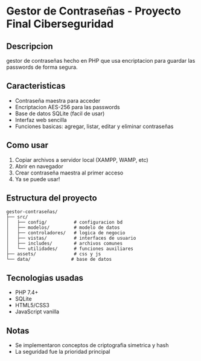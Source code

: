# Gestor de Contraseñas - Proyecto Final Ciberseguridad

## Descripcion
gestor de contraseñas hecho en PHP que usa encriptacion para guardar las passwords de forma segura.

## Caracteristicas
- Contraseña maestra para acceder
- Encriptacion AES-256 para las passwords
- Base de datos SQLite (facil de usar)
- Interfaz web sencilla 
- Funciones basicas: agregar, listar, editar y eliminar contraseñas

## Como usar
1. Copiar archivos a servidor local (XAMPP, WAMP, etc)
2. Abrir en navegador
3. Crear contraseña maestra al primer acceso
4. Ya se puede usar!

## Estructura del proyecto
```
gestor-contraseñas/
├── src/
│   ├── config/          # configuracion bd
│   ├── modelos/         # modelo de datos
│   ├── controladores/   # logica de negocio  
│   ├── vistas/          # interfaces de usuario
│   ├── includes/        # archivos comunes
│   └── utilidades/      # funciones auxiliares
├── assets/              # css y js
└── data/               # base de datos
```

## Tecnologias usadas
- PHP 7.4+
- SQLite
- HTML5/CSS3
- JavaScript vanilla

## Notas
- Se implementaron conceptos de criptografia simetrica y hash
- La seguridad fue la prioridad principal
